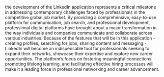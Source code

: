the development of the LinkedIn application represents a critical milestone in addressing contemporary challenges faced by professionals in the competitive global job market.
By providing a comprehensive, easy-to-use platform for communication, job search, and professional development, 
professional digital platforms have brought about a major transformation in the way individuals and companies communicate and collaborate across various industries. 
Because of the features that will be in this application - creating profiles, searching for jobs, 
sharing content and messaging - LinkedIn will become an indispensable tool for professionals seeking to expand their networks, showcase their expertise and explore new career opportunities.
The platform’s focus on fostering meaningful connections, promoting lifelong learning, and facilitating effective hiring processes will make it a leading force in professional networking and career advancement.
